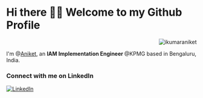 <h1>Hi there 👋🏻 Welcome to my Github  Profile </h1><p align="right"> 
<img src="https://komarev.com/ghpvc/?username=ikumaraniket" alt="ikumaraniket" /> </p>


<p>I'm @<a href="https://bio.link/ikumaraniket">Aniket</a>, an <b>IAM Implementation Engineer </b> @KPMG based in Bengaluru, India.
<br/>

<h3>Connect with me on LinkedIn</h3>
<a href="https://www.linkedin.com/in/ikumaraniket" target="_blank"><img alt="LinkedIn" src="https://img.shields.io/badge/linkedin-%230077B5.svg?&style=flat&logo=linkedin&logoColor=white" /></a>
<br/><br/>


